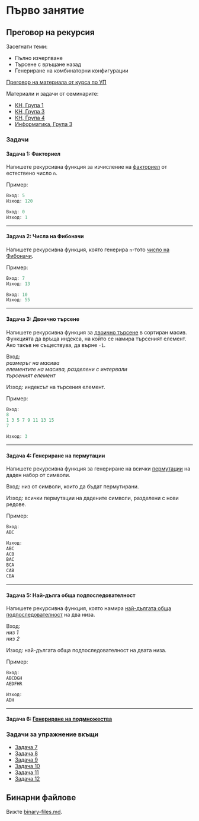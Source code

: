# Първо занятие

## Преговор на рекурсия

Засегнати теми:

* Пълно изчерпване
* Търсене с връщане назад
* Генериране на комбинаторни конфигурации

[Преговор на материала от курса по УП](https://github.com/fmi-lab/up-kn-2023-2024-group-3-seminar/tree/main/Седмица%2011%20-%20Рекурсия%20с%20връщане%20назад)

Материали и задачи от семинарите:

* [КН, Група 1](https://github.com/peshe/FMI-SDP-2024/tree/main/Семинари/Компютърни%20науки/Група%201/Week%201)
* [КН, Група 3](https://github.com/peshe/FMI-SDP-2024/tree/main/Семинари/Компютърни%20науки/Група%203/Седмица%2001%20-%20Преговор%2C%20двоични%20файлове#преговор---рекурсивни-алгоритми)
* [КН, Група 4](https://github.com/peshe/FMI-SDP-2024/blob/main/Семинари/Компютърни%20науки/Група%204/Week%201%20-%20Recursion%2C%20Backtracking/Presentation.pdf)
* [Информатика, Група 3](https://github.com/peshe/FMI-SDP-2024/blob/main/Семинари/Информатика/Група%203/02_Recursion/tasks.md)

### Задачи

#### Задача 1: Факториел

Напишете рекурсивна функция за изчисление на [факториел](https://en.wikipedia.org/wiki/Factorial) от естествено число `n`.

Пример:

```cpp
Вход: 5
Изход: 120

Вход: 0
Изход: 1
```

---

#### Задача 2: Числа на Фибоначи

Напишете рекурсивна функция, която генерира `n`-тото [число на Фибоначи](https://en.wikipedia.org/wiki/Fibonacci_sequence).

Пример:

```cpp
Вход: 7
Изход: 13

Вход: 10
Изход: 55
```

---

#### Задача 3: Двоично търсене

Напишете рекурсивна функция за [двоично търсене](https://en.wikipedia.org/wiki/Binary_search) в сортиран масив.  Функцията да връща индекса, на който се намира търсеният елемент.  Ако такъв не съществува, да върне `-1`.


Вход:  
*размерът на масива*  
*елементите на масива, разделени с интервали*  
*търсеният елемент*  

Изход: индексът на търсения елемент.

Пример:

```cpp
Вход: 
8
1 3 5 7 9 11 13 15
7

Изход: 3
```

---

#### Задача 4: Генериране на пермутации

Напишете рекурсивна функция за генериране на всички [пермутации](https://en.wikipedia.org/wiki/Permutation) на даден набор от символи.

Вход: низ от символи, които да бъдат пермутирани.

Изход: всички пермутации на дадените символи, разделени с нови редове.

Пример:

```cpp
Вход:
ABC

Изход:
ABC
ACB
BAC
BCA
CAB
CBA
```

---

#### Задача 5: Най-дълга обща подпоследователност

Напишете рекурсивна функция, която намира [най-дългата обща подпоследователност](https://en.wikipedia.org/wiki/Longest_common_subsequence) на два низа.

Вход:  
*низ 1*  
*низ 2*  

Изход: най-дългата обща подпоследователност на двата низа.

Пример:
```cpp
Вход:
ABCDGH
AEDFHR

Изход:
ADH
```

---

#### Задача 6: [Генериране на подмножества](https://leetcode.com/problems/subsets/description/?envType=problem-list-v2&envId=backtracking)

### Задачи за упражнение вкъщи

* [Задача 7](https://leetcode.com/problems/letter-combinations-of-a-phone-number/description/?envType=problem-list-v2&envId=backtracking)
* [Задача 8](https://leetcode.com/problems/binary-watch/description/?envType=problem-list-v2&envId=backtracking)
* [Задача 9](https://leetcode.com/problems/word-search/description/?envType=problem-list-v2&envId=backtracking)
* [Задача 10](https://leetcode.com/problems/generate-parentheses/description/?envType=problem-list-v2&envId=backtracking)
* [Задача 11](https://leetcode.com/problems/restore-ip-addresses/description/?envType=problem-list-v2&envId=backtracking)
* [Задача 12](https://leetcode.com/problems/ambiguous-coordinates/description/?envType=problem-list-v2&envId=backtracking)

## Бинарни файлове

Вижте [binary-files.md](binary-files.md).
